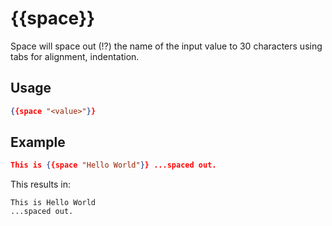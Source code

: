 # {{space}}

Space will space out (!?) the name of the input value to 30 characters using tabs for alignment, indentation.

## Usage

```json
{{space "<value>"}}
```

## Example

```json
This is {{space "Hello World"}} ...spaced out.
```

This results in:

```dotnetcli
This is Hello World                                              ...spaced out.
```
